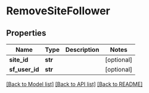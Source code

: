 # RemoveSiteFollower

## Properties
Name | Type | Description | Notes
------------ | ------------- | ------------- | -------------
**site_id** | **str** |  | [optional] 
**sf_user_id** | **str** |  | [optional] 

[[Back to Model list]](../README.md#documentation-for-models) [[Back to API list]](../README.md#documentation-for-api-endpoints) [[Back to README]](../README.md)

